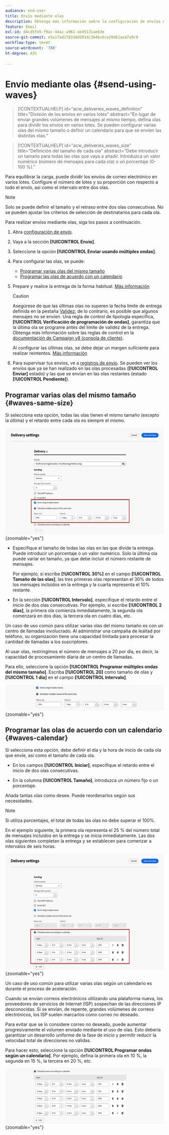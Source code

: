 ```yaml
---
audience: end-user
title: Envío mediante olas
description: Obtenga más información sobre la configuración de envíos en Campaign Web
feature: Email
exl-id: d4cd5fe5-f9ac-44ac-a961-ae45131aeb3e
source-git-commit: e5a17ad1f8316d201dc3b4bc6ce20d61aea7a9c9
workflow-type: tm+mt
source-wordcount: '788'
ht-degree: 42%

---
```


# Envío mediante olas {#send-using-waves}

>[!CONTEXTUALHELP]
>id="acw_deliveries_waves_definition"
>title="División de los envíos en varios lotes"
>abstract="En lugar de enviar grandes volúmenes de mensajes al mismo tiempo, defina olas para dividir los envíos en varios lotes. Se pueden configurar varias olas del mismo tamaño o definir un calendario para que se envíen las distintas olas."

>[!CONTEXTUALHELP]
>id="acw_deliveries_waves_size"
>title="Definición del tamaño de cada ola"
>abstract="Debe introducir un tamaño para todas las olas que vaya a añadir. Introduzca un valor numérico (número de mensajes para cada ola) o un porcentaje (0-100 %)."

Para equilibrar la carga, puede dividir los envíos de correo electrónico en varios lotes. Configure el número de lotes y su proporción con respecto a todo el envío, así como el intervalo entre dos olas.

>[!NOTE]
>
>Solo se puede definir el tamaño y el retraso entre dos olas consecutivas. No se pueden ajustar los criterios de selección de destinatarios para cada ola.

Para realizar envíos mediante olas, siga los pasos a continuación.

1. Abra [configuración de envío](delivery-settings.md#retries).

1. Vaya a la sección **[!UICONTROL Envío]**.

1. Seleccione la opción **[!UICONTROL Enviar usando múltiples ondas]**.

1. Para configurar las olas, se puede:

   * [Programar varias olas del mismo tamaño](#waves-same-size)
   * [Programar las olas de acuerdo con un calendario](#waves-calendar)

1. Prepare y realice la entrega de la forma habitual. [Más información](../msg/gs-deliveries.md)

   >[!CAUTION]
   >
   >Asegúrese de que las últimas olas no superen la fecha límite de entrega definida en la pestaña [Validez](delivery-settings.md#validity); de lo contrario, es posible que algunos mensajes no se envíen. Una regla de control de tipología específica, **[!UICONTROL Verificación de programación de ondas]**, garantiza que la última ola se programe antes del límite de validez de la entrega. Obtenga más información sobre las reglas de control en la [documentación de Campaign v8 (consola de cliente)](https://experienceleague.adobe.com/docs/campaign/automation/campaign-optimization/control-rules.html?lang=es).
   >
   >Al configurar las últimas olas, se debe dejar un margen suficiente para realizar reintentos. [Más información](delivery-settings.md#retries)

1. Para supervisar tus envíos, ve a [registros de envío](../monitor/delivery-logs.md). Se pueden ver los envíos que ya se han realizado en las olas procesadas (**[!UICONTROL Enviar]** estado) y las que se envían en las olas restantes (estado **[!UICONTROL Pendiente]**).

## Programar varias olas del mismo tamaño {#waves-same-size}

Si selecciona esta opción, todas las olas tienen el mismo tamaño (excepto la última) y el retardo entre cada ola es siempre el mismo.

![](assets/waves-same-size.png){zoomable="yes"}

* Especifique el tamaño de todas las olas en las que divide la entrega. Puede introducir un porcentaje o un valor numérico. Solo la última ola puede variar en tamaño, ya que debe incluir el número restante de mensajes.

  Por ejemplo, si escribe **[!UICONTROL 30%]** en el campo **[!UICONTROL Tamaño de las olas]**, las tres primeras olas representan el 30% de todos los mensajes incluidos en la entrega y la cuarta representa el 10% restante.

* En la sección **[!UICONTROL Intervalo]**, especifique el retardo entre el inicio de dos olas consecutivas. Por ejemplo, si escribe **[!UICONTROL 2 días]**, la primera ola comienza inmediatamente, la segunda ola comenzará en dos días, la tercera ola en cuatro días, etc.

Un caso de uso común para utilizar varias olas del mismo tamaño es con un centro de llamadas involucrado. Al administrar una campaña de lealtad por teléfono, su organización tiene una capacidad limitada para procesar la cantidad de llamadas a los suscriptores.

Al usar olas, restringimos el número de mensajes a 20 por día, es decir, la capacidad de procesamiento diaria de un centro de llamadas.

Para ello, seleccione la opción **[!UICONTROL Programar múltiples ondas del mismo tamaño]**. Escriba **[!UICONTROL 20]** como tamaño de olas y **[!UICONTROL 1 día]** en el campo **[!UICONTROL Intervalo]**.

![](assets/waves-call-center.png){zoomable="yes"}

## Programar las olas de acuerdo con un calendario {#waves-calendar}

Si selecciona esta opción, debe definir el día y la hora de inicio de cada ola que envíe, así como el tamaño de cada ola.

* En los campos **[!UICONTROL Iniciar]**, especifique el retardo entre el inicio de dos olas consecutivas.

* En la columna **[!UICONTROL Tamaño]**, introduzca un número fijo o un porcentaje.

Añada tantas olas como desee. Puede reordenarlos según sus necesidades.

>[!NOTE]
>
>Si utiliza porcentajes, el total de todas las olas no debe superar el 100%.

En el ejemplo siguiente, la primera ola representa el 25 % del número total de mensajes incluidos en la entrega y se inicia inmediatamente. Las dos olas siguientes completan la entrega y se establecen para comenzar a intervalos de seis horas.

![](assets/waves-calendar.png){zoomable="yes"}

Un caso de uso común para utilizar varias olas según un calendario es durante el proceso de aceleración.

Cuando se envían correos electrónicos utilizando una plataforma nueva, los proveedores de servicios de Internet (ISP) sospechan de las direcciones IP desconocidas. Si se envían, de repente, grandes volúmenes de correos electrónicos, los ISP suelen marcarlos como correo no deseado.

Para evitar que se lo considere correo no deseado, puede aumentar progresivamente el volumen enviado mediante el uso de olas. Esto debería garantizar un desarrollo uniforme de la fase de inicio y permitir reducir la velocidad total de direcciones no válidas.

Para hacer esto, seleccione la opción **[!UICONTROL Programar ondas según un calendario]**. Por ejemplo, defina la primera ola en 10 %, la segunda en 15 %, la tercera en 20 %, etc.

![](assets/waves-ramp-up.png){zoomable="yes"}
